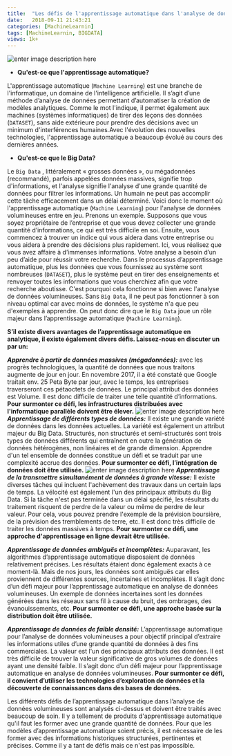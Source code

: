 ```yaml
---
title:  "Les défis de l'apprentissage automatique dans l'analyse de données massives"
date:   2018-09-11 21:43:21
categories: [MachineLearnin]
tags: [MachineLearnin, BIGDATA]
views: 1k+
---
```

![enter image description here](https://technofaq.org/wp-content/uploads/2018/01/1KzmIUYPmxgEHhXX7SlbP4w-620x350.jpeg)


 - **Qu'est-ce que l'apprentissage automatique?**
 
L'apprentissage automatique (`Machine Learning`) est une branche de l'informatique, un domaine de l'intelligence artificielle. Il s’agit d’une méthode d’analyse de données permettant d’automatiser la création de modèles analytiques. Comme le mot l'indique, il permet également aux machines (systèmes informatiques) de tirer des leçons des données (`DATASET`), sans aide extérieure pour prendre des décisions avec un minimum d'interférences humaines.Avec l'évolution des nouvelles technologies, l'apprentissage automatique a beaucoup évolué au cours des dernières années.
 
 - **Qu'est-ce que le Big Data?**

Le `Big Data` , littéralement « grosses données », ou mégadonnées (recommandé), parfois appelées données massives, signifie trop d'informations, et l'analyse signifie l'analyse d'une grande quantité de données pour filtrer les informations. Un humain ne peut pas accomplir cette tâche efficacement dans un délai déterminé. Voici donc le moment où l'apprentissage automatique (`Machine Learning`) pour l'analyse de données volumineuses entre en jeu. Prenons un exemple. Supposons que vous soyez propriétaire de l’entreprise et que vous devez collecter une grande quantité d’informations, ce qui est très difficile en soi. Ensuite, vous commencez à trouver un indice qui vous aidera dans votre entreprise ou vous aidera à prendre des décisions plus rapidement. Ici, vous réalisez que vous avez affaire à d’immenses informations. Votre analyse a besoin d’un peu d’aide pour réussir votre recherche. Dans le processus d’apprentissage automatique, plus les données que vous fournissez au système sont nombreuses (`DATASET`), plus le système peut en tirer des enseignements et renvoyer toutes les informations que vous cherchiez afin que votre recherche aboutisse. C'est pourquoi cela fonctionne si bien avec l'analyse de données volumineuses. Sans `Big Data`, il ne peut pas fonctionner à son niveau optimal car avec moins de données, le système n'a que peu d'exemples à apprendre. On peut donc dire que le `Big Data` joue un rôle majeur dans l’apprentissage automatique (`Machine Learning`).

**S’il existe divers avantages de l’apprentissage automatique en analytique, il existe également divers défis. Laissez-nous en discuter un par un:**

***Apprendre à  partir de données massives (mégadonnées):*** avec les progrès technologiques, la quantité de données que nous traitons augmente de jour en jour. En novembre 2017, il a été constaté que Google traitait env. 25    Peta Byte par jour, avec le temps, les entreprises traverseront ces pétaoctets de données. Le principal attribut des données est Volume. Il est donc difficile de traiter une telle quantité d’informations. **Pour surmonter ce défi, les infrastructures distribuées avec l'informatique parallèle doivent être élever.**
![enter image description here](https://pbs.twimg.com/media/DFCyLpOWAAAC73q.jpg)
***Apprentissage de différents types de données:*** Il existe une grande variété de données dans les données actuelles. La variété est également un attribut majeur du Big Data. Structurés, non structurés et semi-structurés sont trois types de données différents qui entraînent en outre la génération de données hétérogènes, non linéaires et de grande dimension. Apprendre d'un tel ensemble de données constitue un défi et se traduit par une complexité accrue des données. **Pour surmonter ce défi, l’intégration de données doit être utilisée.**
![enter image description here](https://miro.medium.com/max/1400/1*W8JwjcT2OuZp5WMhKZ-Cuw.png)
***Apprentissage de la transmettre simultanément de données à grande vitesse:*** Il existe diverses tâches qui incluent l'achèvement des travaux dans un certain laps de temps. La vélocité est également l'un des principaux attributs du Big Data. Si la tâche n'est pas terminée dans un délai spécifié, les résultats du traitement risquent de perdre de la valeur ou même de perdre de leur valeur. Pour cela, vous pouvez prendre l'exemple de la prévision boursière, de la prévision des tremblements de terre, etc. Il est donc très difficile de traiter les données massives à temps. **Pour surmonter ce défi, une approche d'apprentissage en ligne devrait être utilisée.**

***Apprentissage de données ambiguës et incomplètes:*** Auparavant, les algorithmes d’apprentissage automatique disposaient de données relativement précises. Les résultats étaient donc également exacts à ce moment-là. Mais de nos jours, les données sont ambiguës car elles proviennent de différentes sources, incertaines et incomplètes. Il s’agit donc d’un défi majeur pour l’apprentissage automatique en analyse de données volumineuses. Un exemple de données incertaines sont les données générées dans les réseaux sans fil à cause du bruit, des ombrages, des évanouissements, etc. **Pour surmonter ce défi, une approche basée sur la distribution doit être utilisée.**

***Apprentissage de données de faible densité:*** L’apprentissage automatique pour l’analyse de données volumineuses a pour objectif principal d’extraire les informations utiles d’une grande quantité de données à des fins commerciales. La valeur est l'un des principaux attributs des données. Il est très difficile de trouver la valeur significative de gros volumes de données ayant une densité faible. Il s’agit donc d’un défi majeur pour l’apprentissage automatique en analyse de données volumineuses. **Pour surmonter ce défi, il convient d’utiliser les technologies d’exploration de données et la découverte de connaissances dans des bases de données.**

Les différents défis de l’apprentissage automatique dans l’analyse de données volumineuses sont analysés ci-dessus et doivent être traités avec beaucoup de soin. Il y a tellement de produits d'apprentissage automatique qu'il faut les former avec une grande quantité de données. Pour que les modèles d’apprentissage automatique soient précis, il est nécessaire de les former avec des informations historiques structurées, pertinentes et précises. Comme il y a tant de défis mais ce n'est pas impossible.

